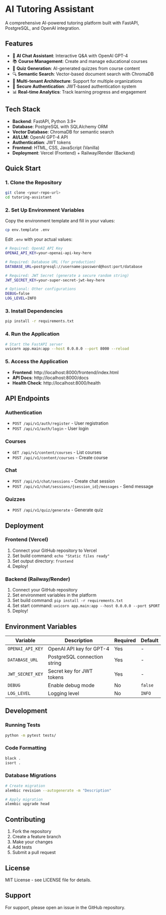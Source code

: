 # AI Tutoring Assistant

A comprehensive AI-powered tutoring platform built with FastAPI, PostgreSQL, and OpenAI integration.

## Features

- 🤖 **AI Chat Assistant**: Interactive Q&A with OpenAI GPT-4
- 📚 **Course Management**: Create and manage educational courses
- 🧠 **Quiz Generation**: AI-generated quizzes from course content
- 🔍 **Semantic Search**: Vector-based document search with ChromaDB
- 👥 **Multi-tenant Architecture**: Support for multiple organizations
- 🔐 **Secure Authentication**: JWT-based authentication system
- 📊 **Real-time Analytics**: Track learning progress and engagement

## Tech Stack

- **Backend**: FastAPI, Python 3.9+
- **Database**: PostgreSQL with SQLAlchemy ORM
- **Vector Database**: ChromaDB for semantic search
- **AI/LLM**: OpenAI GPT-4 API
- **Authentication**: JWT tokens
- **Frontend**: HTML, CSS, JavaScript (Vanilla)
- **Deployment**: Vercel (Frontend) + Railway/Render (Backend)

## Quick Start

### 1. Clone the Repository

```bash
git clone <your-repo-url>
cd tutoring-assistant
```

### 2. Set Up Environment Variables

Copy the environment template and fill in your values:

```bash
cp env.template .env
```

Edit `.env` with your actual values:

```bash
# Required: OpenAI API Key
OPENAI_API_KEY=your-openai-api-key-here

# Required: Database URL (for production)
DATABASE_URL=postgresql://username:password@host:port/database

# Required: JWT Secret (generate a secure random string)
JWT_SECRET_KEY=your-super-secret-jwt-key-here

# Optional: Other configurations
DEBUG=false
LOG_LEVEL=INFO
```

### 3. Install Dependencies

```bash
pip install -r requirements.txt
```

### 4. Run the Application

```bash
# Start the FastAPI server
uvicorn app.main:app --host 0.0.0.0 --port 8000 --reload
```

### 5. Access the Application

- **Frontend**: http://localhost:8000/frontend/index.html
- **API Docs**: http://localhost:8000/docs
- **Health Check**: http://localhost:8000/health

## API Endpoints

### Authentication
- `POST /api/v1/auth/register` - User registration
- `POST /api/v1/auth/login` - User login

### Courses
- `GET /api/v1/content/courses` - List courses
- `POST /api/v1/content/courses` - Create course

### Chat
- `POST /api/v1/chat/sessions` - Create chat session
- `POST /api/v1/chat/sessions/{session_id}/messages` - Send message

### Quizzes
- `POST /api/v1/quiz/generate` - Generate quiz

## Deployment

### Frontend (Vercel)

1. Connect your GitHub repository to Vercel
2. Set build command: `echo "Static files ready"`
3. Set output directory: `frontend`
4. Deploy!

### Backend (Railway/Render)

1. Connect your GitHub repository
2. Set environment variables in the platform
3. Set build command: `pip install -r requirements.txt`
4. Set start command: `uvicorn app.main:app --host 0.0.0.0 --port $PORT`
5. Deploy!

## Environment Variables

| Variable | Description | Required | Default |
|----------|-------------|----------|---------|
| `OPENAI_API_KEY` | OpenAI API key for GPT-4 | Yes | - |
| `DATABASE_URL` | PostgreSQL connection string | Yes | - |
| `JWT_SECRET_KEY` | Secret key for JWT tokens | Yes | - |
| `DEBUG` | Enable debug mode | No | `false` |
| `LOG_LEVEL` | Logging level | No | `INFO` |

## Development

### Running Tests

```bash
python -m pytest tests/
```

### Code Formatting

```bash
black .
isort .
```

### Database Migrations

```bash
# Create migration
alembic revision --autogenerate -m "Description"

# Apply migration
alembic upgrade head
```

## Contributing

1. Fork the repository
2. Create a feature branch
3. Make your changes
4. Add tests
5. Submit a pull request

## License

MIT License - see LICENSE file for details.

## Support

For support, please open an issue in the GitHub repository.